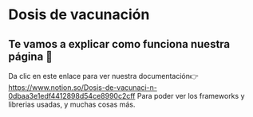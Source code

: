 
# Dosis de vacunación
## Te vamos a explicar como funciona nuestra página 👋 
Da clic en este enlace para ver nuestra documentación👉 https://www.notion.so/Dosis-de-vacunaci-n-0dbaa3e1edf4412898d54ce8990c2cff
Para poder ver los frameworks y librerias usadas, y muchas cosas más. 


